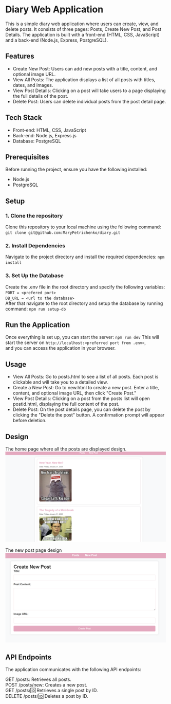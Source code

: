 # Diary Web Application
This is a simple diary web application where users can create, view, and delete posts. It consists of three pages: Posts, Create New Post, and Post Details. The application is built with a front-end (HTML, CSS, JavaScript) and a back-end (Node.js, Express, PostgreSQL).
## Features
- Create New Post: Users can add new posts with a title, content, and optional image URL.
- View All Posts: The application displays a list of all posts with titles, dates, and images.
- View Post Details: Clicking on a post will take users to a page displaying the full details of the post.
- Delete Post: Users can delete individual posts from the post detail page.

## Tech Stack
- Front-end: HTML, CSS, JavaScript
- Back-end: Node.js, Express.js
- Database: PostgreSQL

## Prerequisites
Before running the project, ensure you have the following installed:
- Node.js
- PostgreSQL

## Setup
### 1. Clone the repository
Clone this repository to your local machine using the following command:
`git clone git@github.com:MaryPetrichenko/diary.git`
### 2. Install Dependencies
Navigate to the project directory and install the required dependencies:
`npm install`
### 3. Set Up the Database
Create the .env file in the root directory and specify the following variables:  
`PORT = <prefered port>`  
`DB_URL = <url to the database>`  
After that navigate to the root directory and setup the database by running command:
`npm run setup-db`  
## Run the Application
Once everything is set up, you can start the server:  `npm run dev`
This will start the server on `http://localhost:<preferred port from .env>`,   
and you can access the application in your browser.
## Usage
- View All Posts: Go to posts.html to see a list of all posts. Each post is clickable and will take you to a detailed view.
- Create a New Post: Go to new.html to create a new post. Enter a title, content, and optional image URL, then click "Create Post."
- View Post Details: Clicking on a post from the posts list will open postid.html, displaying the full content of the post.
- Delete Post: On the post details page, you can delete the post by clicking the "Delete the post" button. A confirmation prompt will appear before deletion.
## Design
The home page where all the posts are displayed design.  
<img src="./assets/postspage.png" width="500">  

The new post page design  
<img src="./assets/newpost.png" width="500">
## API Endpoints
The application communicates with the following API endpoints:

GET /posts: Retrieves all posts.  
POST /posts/new: Creates a new post.  
GET /posts/:id: Retrieves a single post by ID.  
DELETE /posts/:id: Deletes a post by ID.

